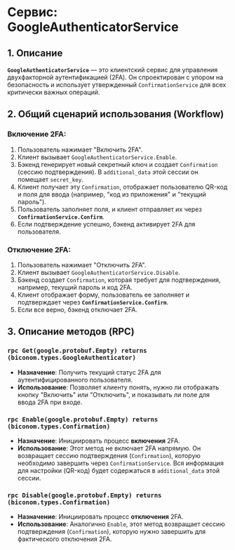 # Сервис: GoogleAuthenticatorService

## 1. Описание

**`GoogleAuthenticatorService`** — это клиентский сервис для управления двухфакторной аутентификацией (2FA). Он спроектирован с упором на безопасность и использует утвержденный `ConfirmationService` для всех критически важных операций.

## 2. Общий сценарий использования (Workflow)

### Включение 2FA:
1.  Пользователь нажимает "Включить 2FA".
2.  Клиент вызывает `GoogleAuthenticatorService.Enable`.
3.  Бэкенд генерирует новый секретный ключ и создает `Confirmation` (сессию подтверждения). В `additional_data` этой сессии он помещает `secret_key`.
4.  Клиент получает эту `Confirmation`, отображает пользователю QR-код и поля для ввода (например, "код из приложения" и "текущий пароль").
5.  Пользователь заполняет поля, и клиент отправляет их через **`ConfirmationService.Confirm`**.
6.  Если подтверждение успешно, бэкенд активирует 2FA для пользователя.

### Отключение 2FA:
1.  Пользователь нажимает "Отключить 2FA".
2.  Клиент вызывает `GoogleAuthenticatorService.Disable`.
3.  Бэкенд создает `Confirmation`, которая требует для подтверждения, например, текущий пароль и код 2FA.
4.  Клиент отображает форму, пользователь ее заполняет и подтверждает через **`ConfirmationService.Confirm`**.
5.  Если все верно, бэкенд отключает 2FA.

## 3. Описание методов (RPC)

### `rpc Get(google.protobuf.Empty) returns (biconom.types.GoogleAuthenticator)`
- **Назначение**: Получить текущий статус 2FA для аутентифицированного пользователя.
- **Использование**: Позволяет клиенту понять, нужно ли отображать кнопку "Включить" или "Отключить", и показывать ли поле для ввода 2FA при входе.

### `rpc Enable(google.protobuf.Empty) returns (biconom.types.Confirmation)`
- **Назначение**: Инициировать процесс **включения** 2FA.
- **Использование**: Этот метод не включает 2FA напрямую. Он возвращает сессию подтверждения (`Confirmation`), которую необходимо завершить через `ConfirmationService`. Вся информация для настройки (QR-код) будет содержаться в `additional_data` этой сессии.

### `rpc Disable(google.protobuf.Empty) returns (biconom.types.Confirmation)`
- **Назначение**: Инициировать процесс **отключения** 2FA.
- **Использование**: Аналогично `Enable`, этот метод возвращает сессию подтверждения (`Confirmation`), которую нужно завершить для фактического отключения 2FA.
